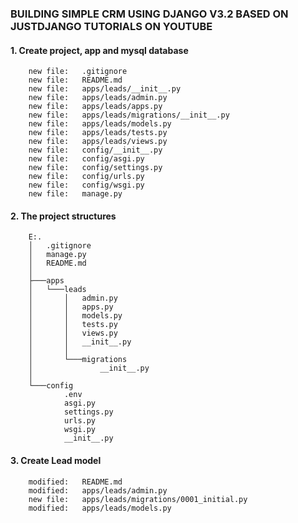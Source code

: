 ### BUILDING SIMPLE CRM USING DJANGO V3.2 BASED ON JUSTDJANGO TUTORIALS ON YOUTUBE


#### 1. Create project, app and mysql database

        new file:   .gitignore
        new file:   README.md
        new file:   apps/leads/__init__.py
        new file:   apps/leads/admin.py
        new file:   apps/leads/apps.py
        new file:   apps/leads/migrations/__init__.py
        new file:   apps/leads/models.py
        new file:   apps/leads/tests.py
        new file:   apps/leads/views.py
        new file:   config/__init__.py
        new file:   config/asgi.py
        new file:   config/settings.py
        new file:   config/urls.py
        new file:   config/wsgi.py
        new file:   manage.py


#### 2. The project structures

        E:.
        │   .gitignore
        │   manage.py
        │   README.md
        │
        ├───apps
        │   └───leads
        │       │   admin.py
        │       │   apps.py
        │       │   models.py
        │       │   tests.py
        │       │   views.py
        │       │   __init__.py
        │       │
        │       └───migrations
        │               __init__.py
        │
        └───config
                .env
                asgi.py
                settings.py
                urls.py
                wsgi.py
                __init__.py


#### 3. Create Lead model

        modified:   README.md
        modified:   apps/leads/admin.py
        new file:   apps/leads/migrations/0001_initial.py
        modified:   apps/leads/models.py



































































































































































































